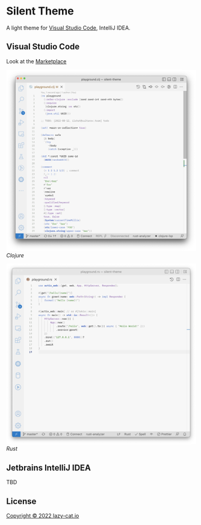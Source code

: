 # Silent Theme

A light theme for [Visual Studio Code](vscode/readme.md), IntelliJ IDEA.

## Visual Studio Code

Look at the [Marketplace](https://marketplace.visualstudio.com/items?itemName=just-sultanov.silent-theme)

![VSCode Light Clojure](https://raw.githubusercontent.com/lazy-cat-io/silent-theme/master/screenshots/vscode-light-clojure.png)
*Clojure*

![VSCode Light Rust](https://raw.githubusercontent.com/lazy-cat-io/silent-theme/master/screenshots/vscode-light-rust.png)
*Rust*

## Jetbrains IntelliJ IDEA

TBD

## License

[Copyright © 2022 lazy-cat.io](https://raw.githubusercontent.com/lazy-cat-io/silent-theme/master/vscode/license)
